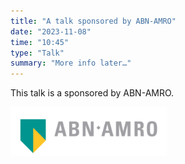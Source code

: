 ```yaml
---
title: "A talk sponsored by ABN-AMRO"
date: "2023-11-08"
time: "10:45"
type: "Talk"
summary: "More info later…"
---
```


This talk is a sponsored by ABN-AMRO.

<a href="https://www.werkenbijabnamro.nl/en/vacancies/department/it" target="_blank"><img src="/images/sponsors/ABN-AMRO.png" width= "250" /></a>
